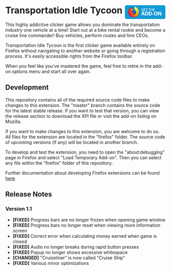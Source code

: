 # Transportation Idle Tycoon [<img align="right" src=".github/fxaddon.png">](https://addons.mozilla.org/firefox/addon/transportation-idle-tycoon/)
This highly addictive clicker game allows you dominate the transportation industry one vehicle at a time! Start out at a bike rental rookie and become a cruise line commander! Buy vehicles, perform routes and hire CEOs.

Transportation Idle Tycoon is the first clicker game available entirely on Firefox without navigating to another website or going through a registration process. It's easily accessible rights from the Firefox toolbar.

When you feel like you’ve mastered the game, feel free to retire in the add-on options menu and start all over again.

## Development
This repository contains all of the required source code files to make changes to this extension. The "master" branch contains the source code for the latest stable release. If you want to test that version, you can view the release section to download the XPI file or visit the add-on listing on Mozilla.

If you want to make changes to this extension, you are welcome to do so. All files for the extension are located in the "firefox" folder. The source code of upcoming versions (if any) will be located in another branch.

To develop and test the extension, you need to open the "about:debugging" page in Firefox and select "Load Temporary Add-on". Then you can select any file within the "firefox" folder of this repository.

Further documentation about developing Firefox extensions can be found [here](https://developer.mozilla.org/docs/Mozilla/Add-ons/WebExtensions/Your_first_WebExtension).

## Release Notes
### Version 1.1
* **[FIXED]** Progress bars are no longer frozen when opening game window
* **[FIXED]** Progress bars no longer reset when viewing more information screen
* **[FIXED]** Correct error when calculating money earned when game is closed
* **[FIXED]** Audio no longer breaks during rapid button presses
* **[FIXED]** Popup no longer shows excessive whitespace
* **[CHANGED]** "Cruiseliner" is now called "Cruise Ship"
* **[FIXED]** Various minor optimizations
